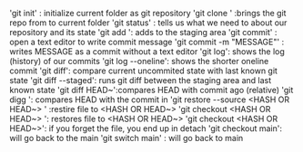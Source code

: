 'git init' : initialize current folder as git repository
'git clone <URL>' :brings the git repo from <URL> to current folder 
'git status' : tells us what we need to about our repository and its state 
'git add <FILE>': adds <FILE> to the staging area 
'git commit' : open a text editor to write commit message 
'git commit -m "MESSAGE"' : writes MESSAGE as a commit without a text editor 
'git log': shows the log (history) of our commits 
	'git log --oneline': shows the shorter oneline commit
'git diff': compare current uncommited state with last known git state 
	'git diff --staged': runs git diff between the staging area and last known state 
'git diff HEAD~<NUMBER>':compares HEAD with commit <NUMBER> ago (relative)
'git digg <HASH>': compares HEAD with the commit in <HASH>
'git restore --source <HASH OR HEAD~> <FILE>' :restire file to <HASH OR HEAD~>
	'git checkout <HASH OR HEAD~> <FILE>': restores file to <HASH OR HEAD~>
		'git checkout <HASH OR HEAD~>': if you forget the file, you end up in detach
		'git checkout main': will go back to the main
		'git switch main' : will go back to main  
